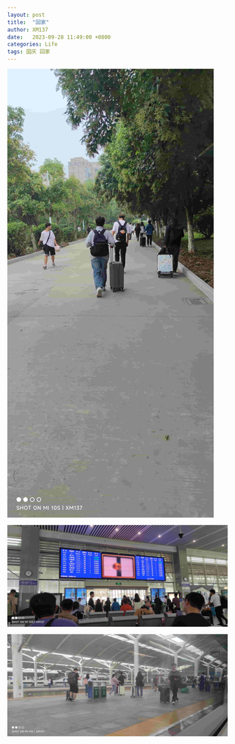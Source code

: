 ```yaml
---
layout: post
title:  "回家"
author: XM137
date:   2023-09-28 11:49:00 +0800
categories: Life
tags: 国庆 回家
---
```

![IMG_20230928_114939.jpg](/assets/Daily-image/20230928/IMG_20230928_114939.jpg)

![IMG_20230928_122635.jpg](/assets/Daily-image/20230928/IMG_20230928_122635.jpg)

![IMG_20230928_133401.jpg](/assets/Daily-image/20230928/IMG_20230928_133401.jpg)
